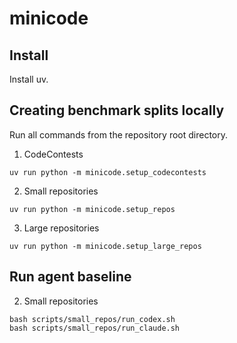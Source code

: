 # minicode

## Install
Install uv.

## Creating benchmark splits locally

Run all commands from the repository root directory.

1. CodeContests
```
uv run python -m minicode.setup_codecontests
```
2. Small repositories
```
uv run python -m minicode.setup_repos
```
3. Large repositories
```
uv run python -m minicode.setup_large_repos
```


## Run agent baseline

2. Small repositories
```
bash scripts/small_repos/run_codex.sh
bash scripts/small_repos/run_claude.sh
```